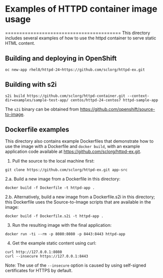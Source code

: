 # Examples of HTTPD container image usage
=========================================
This directory includes several examples of how to use the httpd container to serve static HTML content.

Building and deploying in OpenShift
-------------------
```
oc new-app rhel8/httpd-24~https://github.com/sclorg/httpd-ex.git
```

Building with s2i
-------------------
```
s2i build https://github.com/sclorg/httpd-container.git --context-dir=examples/sample-test-app/ centos/httpd-24-centos7 httpd-sample-app
```
The `s2i` binary can be obtained from https://github.com/openshift/source-to-image.


Dockerfile examples
-------------------

This directory also contains example Dockerfiles that demonstrate how to use the image with a Dockerfile and `docker build`, with an example application code available at https://github.com/sclorg/httpd-ex.git.

1. Pull the source to the local machine first:
```
git clone https://github.com/sclorg/httpd-ex.git app-src
```

2.a. Build a new image from a Dockerfile in this directory:
```
docker build -f Dockerfile -t httpd-app .
```

2.b. Alternatively, build a new image from a Dockerfile.s2i in this directory; this Dockerfile uses the Source-to-Image scripts that are available in the image:
```
docker build -f Dockerfile.s2i -t httpd-app .
```

3. Run the resulting image with the final application:
```
docker run -ti --rm -p 8080:8080 -p 8443:8443 httpd-app
```

4. Get the example static content using curl:
```
curl http://127.0.0.1:8080
curl --insecure https://127.0.0.1:8443
```

Note: The use of the `--insecure` option is caused by using self-signed certificates for HTTPS by default.
